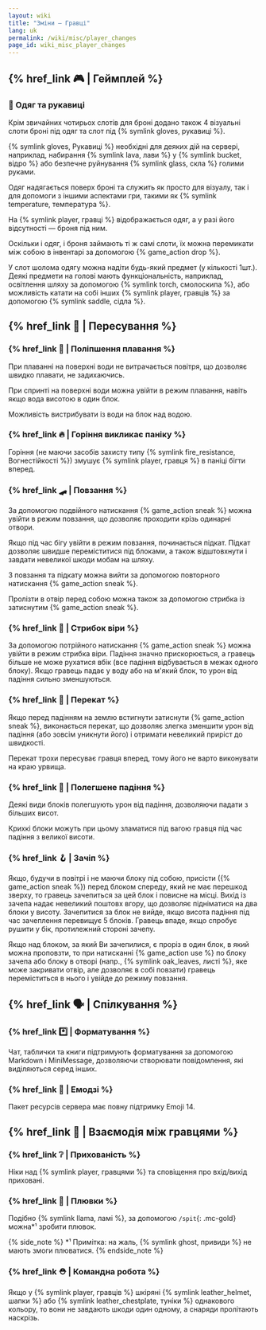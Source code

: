```yaml
---
layout: wiki
title: "Зміни — Гравці"
lang: uk
permalink: /wiki/misc/player_changes
page_id: wiki_misc_player_changes
---
```


## {% href_link 🎮️ | Геймплей %}

### 👕 Одяг та рукавиці
Крім звичайних чотирьох слотів для броні додано також 4 візуальні слоти броні під одяг та слот під {% symlink gloves, рукавиці %}.

{% symlink gloves, Рукавиці %} необхідні для деяких дій на сервері, наприклад, набирання {% symlink lava, лави %} у {% symlink bucket, відро %} або безпечне руйнування {% symlink glass, скла %} голими руками.

Одяг надягається поверх броні та служить як просто для візуалу, так і для допомоги з іншими аспектами гри, такими як {% symlink temperature, температура %}.

На {% symlink player, гравці %} відображається одяг, а у разі його відсутності — броня під ним.

Оскільки і одяг, і броня займають ті ж самі слоти, їх можна перемикати між собою в інвентарі за допомогою {% game_action drop %}.

У слот шолома одягу можна надіти будь-який предмет (у кількості 1шт.). Деякі предмети на голові мають функціональність, наприклад, освітлення шляху за допомогою {% symlink torch, смолоскипа %}, або можливість катати на собі інших {% symlink player, гравців %} за допомогою {% symlink saddle, сідла %}.



## {% href_link 🤸 | Пересування %}

### {% href_link 🌊 | Поліпшення плавання %}
При плаванні на поверхні води не витрачається повітря, що дозволяє швидко плавати, не задихаючись.

При спринті на поверхні води можна увійти в режим плавання, навіть якщо вода висотою в один блок.

Можливість вистрибувати із води на блок над водою.

### {% href_link 🔥 | Горіння викликає паніку %}
Горіння (не маючи засобів захисту типу {% symlink fire_resistance, Вогнестійкості %}) змушує {% symlink player, гравця %} в паніці бігти вперед.

### {% href_link 🛹 | Повзання %}
За допомогою подвійного натискання {% game_action sneak %} можна увійти в режим повзання, що дозволяє проходити крізь одинарні отвори.

Якщо під час бігу увійти в режим повзання, починається підкат. Підкат дозволяє швидше переміститися під блоками, а також відштовхнути і завдати невеликої шкоди мобам на шляху.

З повзання та підкату можна вийти за допомогою повторного натискання {% game_action sneak %}.

Пролізти в отвір перед собою можна також за допомогою стрибка із затиснутим {% game_action sneak %}.

### {% href_link 💨 | Стрибок віри %}
За допомогою потрійного натискання {% game_action sneak %} можна увійти в режим стрибка віри. Падіння значно прискорюється, а гравець більше не може рухатися вбік (все падіння відбувається в межах одного блоку). Якщо гравець падає у воду або на м'який блок, то урон від падіння сильно зменшуються.

### {% href_link 🍥 | Перекат %}
Якщо перед падінням на землю встигнути затиснути {% game_action sneak %}, виконається перекат, що дозволяє злегка зменшити урон від падіння (або зовсім уникнути його) і отримати невеликий приріст до швидкості.

Перекат трохи пересуває гравця вперед, тому його не варто виконувати на краю урвища.

### {% href_link 🌾 | Полегшене падіння %}
Деякі види блоків полегшують урон від падіння, дозволяючи падати з більших висот.

Крихкі блоки можуть при цьому зламатися під вагою гравця під час падіння з великої висоти.

### {% href_link 🪝 | Зачіп %}
Якщо, будучи в повітрі і не маючи блоку під собою, присісти ({% game_action sneak %}) перед блоком спереду, який не має перешкод зверху, то гравець зачепиться за цей блок і повисне на місці. Вихід із зачепа надає невеликий поштовх вгору, що дозволяє підніматися на два блоки у висоту. Зачепитися за блок не вийде, якщо висота падіння під час зачеплення перевищує 5 блоків. Гравець впаде, якщо спробує рушити у бік, протилежний стороні зачепу.

Якщо над блоком, за який Ви зачепилися, є проріз в один блок, в який можна проповзти, то при натисканні {% game_action use %} по блоку зачепа або блоку в отворі (напр., {% symlink oak_leaves, листі %}, яке може закривати отвір, але дозволяє в собі повзати) гравець переміститься в нього і увійде до режиму повзання.



## {% href_link 🗣️ | Спілкування %}

### {% href_link *️⃣ | Форматування %}
Чат, таблички та книги підтримують форматування за допомогою Markdown і MiniMessage, дозволяючи створювати повідомлення, які виділяються серед інших.

### {% href_link 💖 | Емодзі %}
Пакет ресурсів сервера має повну підтримку Emoji 14.



## {% href_link 🤝 | Взаємодія між гравцями %}

### {% href_link ❔ | Прихованість %}
Ніки над {% symlink player, гравцями %} та сповіщення про вхід/вихід приховані.

### {% href_link 🦙 | Плювки %}
Подібно {% symlink llama, ламі %}, за допомогою `/spit`{: .mc-gold} можна*¹ зробити плювок.

{% side_note %}
*¹ Примітка: на жаль, {% symlink ghost, привиди %} не мають змоги плюватися.
{% endside_note %}

### {% href_link ⛑️ | Командна робота %}
Якщо у {% symlink player, гравців %} шкіряні {% symlink leather_helmet, шапки %} або {% symlink leather_chestplate, туніки %} однакового кольору, то вони не завдають шкоди один одному, а снаряди пролітають наскрізь.
